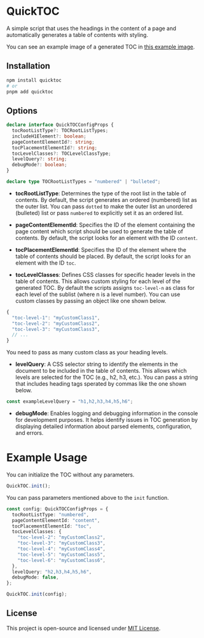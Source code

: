 # QuickTOC

A simple script that uses the headings in the content of a page and automatically generates a table of contents with styling.

You can see an example image of a generated TOC in [this example image](https://github.com/caganseyrek/QuickTOC/blob/main/img/example.png).

## Installation

```bash
npm install quicktoc
# or
pnpm add quicktoc
```

## Options

```typescript
declare interface QuickTOCConfigProps {
  tocRootListType?: TOCRootListTypes;
  includeH1Element?: boolean;
  pageContentElementId?: string;
  tocPlacementElementId?: string;
  tocLevelClasses?: TOCLevelClassType;
  levelQuery?: string;
  debugMode?: boolean;
}

declare type TOCRootListTypes = "numbered" | "bulleted";
```

- **tocRootListType**: Determines the type of the root list in the table of contents. By default, the script generates an ordered (numbered) list as the outer list. You can pass `dotted` to make the outer list an unordered (bulleted) list or pass `numbered` to explicitly set it as an ordered list.

- **pageContentElementId**: Specifies the ID of the element containing the page content which script should be used to generate the table of contents. By default, the script looks for an element with the ID `content`.

- **tocPlacementElementId**: Specifies the ID of the element where the table of contents should be placed. By default, the script looks for an element with the ID `toc`.

- **tocLevelClasses**: Defines CSS classes for specific header levels in the table of contents. This allows custom styling for each level of the generated TOC. By default the scripts assigns `toc-level-n` as class for each level of the sublist (where n is a level number). You can use custom classes by passing an object like one shown below.

```typescript
{
  "toc-level-1": "myCustomClass1",
  "toc-level-2": "myCustomClass2",
  "toc-level-3": "myCustomClass3",
  // ...
}
```

You need to pass as many custom class as your heading levels.

- **levelQuery**: A CSS selector string to identify the elements in the document to be included in the table of contents. This allows which levels are selected for the TOC (e.g., h2, h3, etc.). You can pass a string that includes heading tags sperated by commas like the one shown below.

```typescript
const exampleLevelQuery = "h1,h2,h3,h4,h5,h6";
```

- **debugMode**: Enables logging and debugging information in the console for development purposes. It helps identify issues in TOC generation by displaying detailed information about parsed elements, configuration, and errors.

# Example Usage

You can initialize the TOC without any parameters.

```typescript
QuickTOC.init();
```

You can pass parameters mentioned above to the `init` function.

```typescript
const config: QuickTOCConfigProps = {
  tocRootListType: "numbered",
  pageContentElementId: "content",
  tocPlacementElementId: "toc",
  tocLevelClasses: {
    "toc-level-2": "myCustomClass2",
    "toc-level-3": "myCustomClass3",
    "toc-level-4": "myCustomClass4",
    "toc-level-5": "myCustomClass5",
    "toc-level-6": "myCustomClass6",
  },
  levelQuery: "h2,h3,h4,h5,h6",
  debugMode: false,
};

QuickTOC.init(config);
```

## License

This project is open-source and licensed under [MIT License](https://github.com/caganseyrek/QuickTOC/blob/main/LICENSE).
